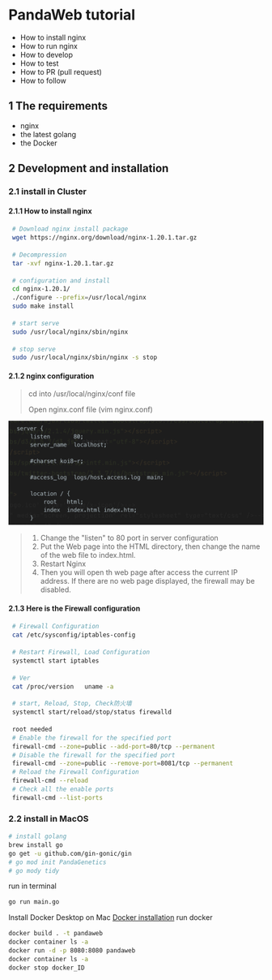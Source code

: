 # PandaWeb tutorial

* How to install nginx
* How to run nginx
* How to develop
* How to test
* How to PR (pull request)
* How to follow

## 1 The requirements
* nginx
* the latest golang
* the Docker

## 2 Development and installation
### 2.1 install in Cluster
#### 2.1.1 How to install nginx
```bash
 # Download nginx install package
 wget https://nginx.org/download/nginx-1.20.1.tar.gz
 
 # Decompression
 tar -xvf nginx-1.20.1.tar.gz 
 
 # configuration and install
 cd nginx-1.20.1/
 ./configure --prefix=/usr/local/nginx
 sudo make install
 
 # start serve
 sudo /usr/local/nginx/sbin/nginx 
 
 # stop serve
 sudo /usr/local/nginx/sbin/nginx -s stop
```

#### 2.1.2 nginx configuration

> cd into /usr/local/nginx/conf file
>
> Open nginx.conf file (vim nginx.conf)

![Ngnix config](images/Nginx_configuration.png)

> 1. Change the "listen" to 80 port in server configuration
> 2. Put the Web page into the HTML directory, then change the name of the web file to index.html. 
> 3. Restart Nginx
> 4. Then you will open th web page after access the current IP address. If there are no web page displayed, the firewall may be disabled.

#### 2.1.3 Here is the Firewall configuration

```bash
 # Firewall Configuration
 cat /etc/sysconfig/iptables-config
 
 # Restart Firewall, Load Configuration
 systemctl start iptables
 
 # Ver
 cat /proc/version   uname -a
 
 # start, Reload, Stop, Check防火墙
 systemctl start/reload/stop/status firewalld
 
 root needed
 # Enable the firewall for the specified port
 firewall-cmd --zone=public --add-port=80/tcp --permanent
 # Disable the firewall for the specified port
 firewall-cmd --zone=public --remove-port=8081/tcp --permanent 
 # Reload the Firewall Configuration
 firewall-cmd --reload   
 # Check all the enable ports
 firewall-cmd --list-ports   
```
### 2.2 install in MacOS
```bash
# install golang
brew install go
go get -u github.com/gin-gonic/gin
# go mod init PandaGenetics
# go mody tidy
```
run in terminal
```bash
go run main.go
```
Install Docker Desktop on Mac
[Docker installation](https://docs.docker.com/engine/install/)
run docker
```bash
docker build . -t pandaweb
docker container ls -a
docker run -d -p 8080:8080 pandaweb
docker container ls -a
docker stop docker_ID
```

